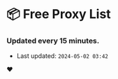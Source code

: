 # :package: Free Proxy List
### Updated every 15 minutes.

- Last updated: `2024-05-02 03:42`

:heart:
